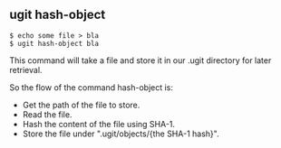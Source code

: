 ## ugit hash-object
```
$ echo some file > bla
$ ugit hash-object bla
```

This command will take a file and store it in our .ugit directory for later retrieval.

So the flow of the command hash-object is:
- Get the path of the file to store.
- Read the file.
- Hash the content of the file using SHA-1.
- Store the file under ".ugit/objects/{the SHA-1 hash}".


